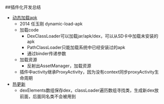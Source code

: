 ##插件化开发总结
*   [动态加载apk](https://maxiaobu1999.github.io/html5/heima/README.html)
    * 2014 任玉刚 dynamic-load-apk
    * 加载code
        * DexClassLoader可以加载jar/apk/dex，可以从SD卡中加载未安装的apk
        * PathClassLoader只能加载系统中已经安装过的apk
        * 通过binder传递参数
    * 加载资源
        * 反射出AssetManager，加载资源
    * 插件中activity继承ProxyActivity，因为没有context同步proxyActivity生命周期
*   [热更新](https://maxiaobu1999.github.io/html5/heima/README.html)
    * dexElements数组保存dex，classLoader遍历数组寻找类，生成新dex放前面，后面同名类不会被用到
 